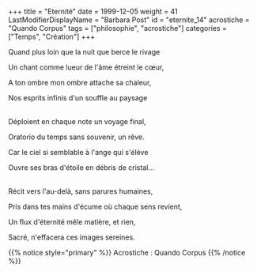 +++
title = "Eternité"
date = 1999-12-05
weight = 41
LastModifierDisplayName = "Barbara Post"
id = "eternite_14"
acrostiche = "Quando Corpus"
tags = ["philosophie", "acrostiche"]
categories = ["Temps", "Création"]
+++

Quand plus loin que la nuit que berce le rivage

Un chant comme lueur de l'âme étreint le cœur,

A ton ombre mon ombre attache sa chaleur,

Nos esprits infinis d'un souffle au paysage

 \
Déploient en chaque note un voyage final,

Oratorio du temps sans souvenir, un rêve.

Car le ciel si semblable à l'ange qui s'élève

Ouvre ses bras d'étoile en débris de cristal...

 \
Récit vers l'au-delà, sans parures humaines,

Pris dans tes mains d'écume où chaque sens revient,

Un flux d'éternité mêle matière, et rien,

Sacré, n'effacera ces images sereines.

{{% notice style="primary" %}}
Acrostiche : Quando Corpus
{{% /notice %}}

